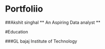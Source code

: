# Portfoliio
##Akshit singhal
** An Aspiring Data analyst **


#Education 

###GL bajaj Institute of Technology
